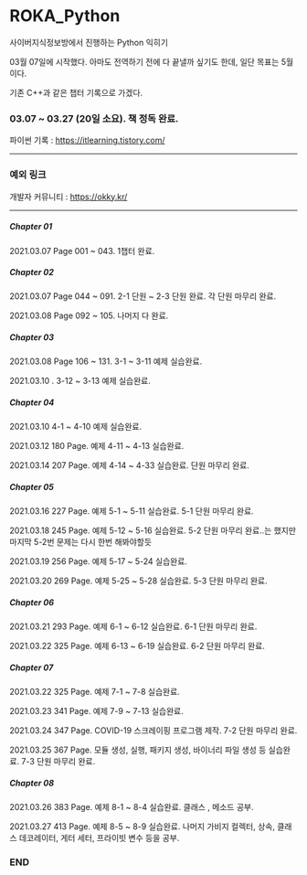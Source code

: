 # ROKA_Python
사이버지식정보방에서 진행하는 Python 익히기

03월 07일에 시작했다. 아마도 전역하기 전에 다 끝낼까 싶기도 한데, 일단 목표는 5월이다.

기존 C++과 같은 챕터 기록으로 가겠다.

### 03.07 ~ 03.27 (20일 소요). 책 정독 완료.

파이썬 기록 : https://itlearning.tistory.com/

* * * 
### 예외 링크
개발자 커뮤니티 : https://okky.kr/

* * *

##### Chapter 01

2021.03.07 Page 001 ~ 043. 1챕터 완료.

##### Chapter 02

2021.03.07 Page 044 ~ 091. 2-1 단원 ~ 2-3 단원 완료. 각 단원 마무리 완료.

2021.03.08 Page 092 ~ 105. 나머지 다 완료.

##### Chapter 03

2021.03.08 Page 106 ~ 131. 3-1 ~ 3-11 예제 실습완료. 

2021.03.10 . 3-12 ~ 3-13 예제 실습완료.

##### Chapter 04
2021.03.10 4-1 ~ 4-10 예제 실습완료.

2021.03.12 180 Page. 예제 4-11 ~ 4-13 실습완료.

2021.03.14 207 Page. 예제 4-14 ~ 4-33 실습완료. 단원 마무리 완료.

##### Chapter 05

2021.03.16 227 Page. 예제 5-1 ~ 5-11 실습완료. 5-1 단원 마무리 완료.

2021.03.18 245 Page. 예제 5-12 ~ 5-16 실습완료. 5-2 단원 마무리 완료..는 했지만 마지막 5-2번 문제는 다시 한번 해봐야할듯

2021.03.19 256 Page. 예제 5-17 ~ 5-24 실습완료.

2021.03.20 269 Page. 예제 5-25 ~ 5-28 실습완료. 5-3 단원 마무리 완료.

##### Chapter 06

2021.03.21 293 Page. 예제 6-1 ~ 6-12 실습완료. 6-1 단원 마무리 완료. 

2021.03.22 325 Page. 예제 6-13 ~ 6-19 실습완료. 6-2 단원 마무리 완료.


##### Chapter 07

2021.03.22 325 Page. 예제 7-1 ~ 7-8 실습완료.

2021.03.23 341 Page. 예제 7-9 ~ 7-13 실습완료.

2021.03.24 347 Page. COVID-19 스크레이핑 프로그램 제작. 7-2 단원 마무리 완료.

2021.03.25 367 Page. 모듈 생성, 실행, 패키지 생성, 바이너리 파일 생성 등 실습완료. 7-3 단원 마무리 완료.

##### Chapter 08

2021.03.26 383 Page. 예제 8-1 ~ 8-4 실습완료. 클래스 , 메소드 공부.

2021.03.27 413 Page. 예제 8-5 ~ 8-9 실습완료. 나머지 가비지 컬렉터, 상속, 클래스 데코레이터, 게터 세터, 프라이빗 변수 등을 공부.

### END